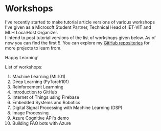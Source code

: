 # Workshops

I've recently started to make tutorial article versions of various workshops I've given as a Microsoft Student Partner, Technical Head of IET-VIT and MLH LocalHost Organizer.  
I intend to post tutorial versions of the list of workshops given below. As of now you can find the first 5. You can explore my [GitHub repositories](https://github.com/sumitrj?tab=repositories) for more projects to learn from.

Happy Learning!

List of workshops:

1. Machine Learning (ML101)
2. Deep Learning (PyTorch101)
3. Reinforcement Learnning
4. Introduction to GitHub
5. Internet of Things using Firebase
6. Embedded Systems and Robotics 
7. Digital Signal Processing with Machine Learning (DSP)
8. Image Processing
9. Azure Cognitive API's demo
10. Building FAQ bots with Azure
